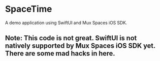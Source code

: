 # SpaceTime

A demo application using SwiftUI and Mux Spaces iOS SDK. 

## Note: This code is not great. SwiftUI is not natively supported by Mux Spaces iOS SDK yet. There are some mad hacks in here.
